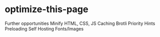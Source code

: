 # optimize-this-page

Further opportunities
Minify HTML, CSS, JS
Caching
Brotli
Priority Hints
Preloading
Self Hosting Fonts/Images